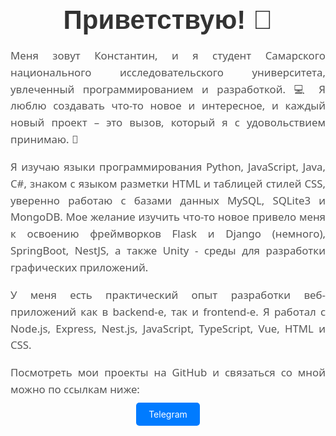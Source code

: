 <h1 style="font-family: 'Arial Black', Gadget, sans-serif; color: #333; text-align: center; font-size: 3em; margin-bottom: 20px;">Приветствую! 👋</h1>
<p style="font-family: 'Segoe UI', Tahoma, Geneva, Verdana, sans-serif; font-size: 1.2em; line-height: 1.6; color: #555; text-align: justify;">
    Меня зовут Константин, и я студент Самарского национального
    исследовательского университета, увлеченный программированием и
    разработкой.  💻  Я люблю создавать что-то новое и интересное, 
    и каждый новый проект – это вызов, который я с удовольствием принимаю. 💪
</p>
<p style="font-family: 'Segoe UI', Tahoma, Geneva, Verdana, sans-serif; font-size: 1.2em; line-height: 1.6; color: #555; text-align: justify;">
    Я изучаю языки программирования Python, JavaScript, Java, C#, знаком с языком разметки 
    HTML и таблицей стилей CSS, уверенно работаю с базами данных MySQL, SQLite3 и MongoDB. 
    Мое желание изучить что-то новое привело меня к освоению  фреймворков Flask 
    и Django (немного), SpringBoot, NestJS, а также  Unity -  среды для разработки графических приложений. 
</p>
<p style="font-family: 'Segoe UI', Tahoma, Geneva, Verdana, sans-serif; font-size: 1.2em; line-height: 1.6; color: #555; text-align: justify;">
    У меня есть практический опыт разработки веб-приложений как в
    backend-е, так и frontend-е. Я работал с Node.js, Express, Nest.js,
    JavaScript, TypeScript, Vue, HTML и CSS. 
</p>
<p style="font-family: 'Segoe UI', Tahoma, Geneva, Verdana, sans-serif; font-size: 1.2em; line-height: 1.6; color: #555; text-align: justify;">
    Посмотреть мои проекты на GitHub и связаться со мной можно по
    ссылкам ниже:
</p>
<p style="text-align: center;">
      <a href="https://t.me/Golosoman" style="background-color: #007bff; color: white; padding: 10px 20px; border-radius: 5px; text-decoration: none;">Telegram</a>
</p>
